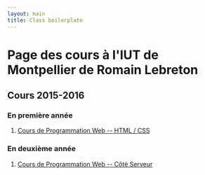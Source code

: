 ```yaml
---
layout: main
title: Class boilerplate
---
```


# Page des cours à l'IUT de Montpellier de Romain Lebreton

## Cours 2015-2016

### En première année

1. [Cours de Programmation Web -- HTML / CSS](./ProgWeb-HTMLCSS/)

### En deuxième année

1. [Cours de Programmation Web -- Côté Serveur](./ProgWeb-CoteServeur/)
<!-- 1. [Cours de Programmation Web -- Client Riche](./ProgWeb-ClientRiche/) -->

